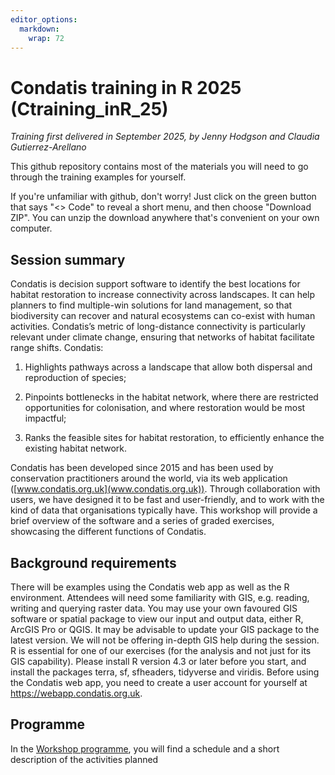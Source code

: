 ```yaml
---
editor_options: 
  markdown: 
    wrap: 72
---
```


# Condatis training in R 2025 (Ctraining_inR_25)

*Training first delivered in September 2025, by Jenny Hodgson and
Claudia Gutierrez-Arellano*

This github repository contains most of the materials you will need to
go through the training examples for yourself.

If you're unfamiliar with github, don't worry! Just click on the green
button that says "\<\> Code" to reveal a short menu, and then choose
"Download ZIP". You can unzip the download anywhere that's convenient on
your own computer.

## Session summary

Condatis is decision support software to identify the best locations for
habitat restoration to increase connectivity across landscapes. It can
help planners to find multiple-win solutions for land management, so
that biodiversity can recover and natural ecosystems can co-exist with
human activities. Condatis’s metric of long-distance connectivity is
particularly relevant under climate change, ensuring that networks of
habitat facilitate range shifts. Condatis:

1.  Highlights pathways across a landscape that allow both dispersal and
    reproduction of species;

2.  Pinpoints bottlenecks in the habitat network, where there are
    restricted opportunities for colonisation, and where restoration
    would be most impactful;

3.  Ranks the feasible sites for habitat restoration, to efficiently
    enhance the existing habitat network.

Condatis has been developed since 2015 and has been used by conservation
practitioners around the world, via its web application
([www.condatis.org.uk](www.condatis.org.uk)). Through collaboration with
users, we have designed it to be fast and user-friendly, and to work
with the kind of data that organisations typically have. This workshop
will provide a brief overview of the software and a series of graded
exercises, showcasing the different functions of Condatis.

## Background requirements

There will be examples using the Condatis web app as well as the R
environment. Attendees will need some familiarity with GIS, e.g.
reading, writing and querying raster data. You may use your own favoured
GIS software or spatial package to view our input and output data,
either R, ArcGIS Pro or QGIS. It may be advisable to update your GIS
package to the latest version. We will not be offering in-depth GIS help
during the session. R is essential for one of our exercises (for the
analysis and not just for its GIS capability). Please install R version
4.3 or later before you start, and install the packages terra, sf,
sfheaders, tidyverse and viridis. Before using the Condatis web app, you
need to create a user account for yourself at
<https://webapp.condatis.org.uk>.

## Programme 
In the [Workshop programme](https://github.com/condatis/Ctraining_inR_25/blob/main/Programme/Programme.html), you will find a schedule and a short description of the activities planned 

